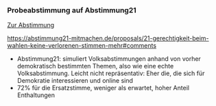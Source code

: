 ### Probeabstimmung auf Abstimmung21
[Zur Abstimmung](https://abstimmung21.de/ersatzstimme-bei-bundestagswahlen/)

https://abstimmung21-mitmachen.de/proposals/21-gerechtigkeit-beim-wahlen-keine-verlorenen-stimmen-mehr#comments
- Abstimmung21: simuliert Volksabstimmungen anhand von vorher demokratisch bestimmten Themen, also wie eine echte Volksabstimmung. Leicht nicht repräsentativ: Eher die, die sich für Demokratie interessieren und online sind
- 72% für die Ersatzstimme, weniger als erwartet, hoher Anteil Enthaltungen